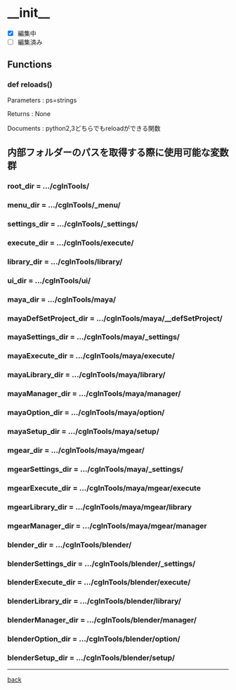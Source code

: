 # \_\_init\_\_
- [x] 編集中
- [ ] 編集済み

## Functions

### def reloads() 

Parameters : ps=strings

Returns : None

Documents :  python2,3どちらでもreloadができる関数

## 内部フォルダーのパスを取得する際に使用可能な変数群

### root_dir = .../cgInTools/

### menu_dir = .../cgInTools/\_menu/

### settings_dir = .../cgInTools/\_settings/

### execute_dir = .../cgInTools/execute/

### library_dir = .../cgInTools/library/

### ui_dir = .../cgInTools/ui/

### maya_dir = .../cgInTools/maya/

### mayaDefSetProject_dir = .../cgInTools/maya/\_\_defSetProject/

### mayaSettings_dir = .../cgInTools/maya/\_settings/

### mayaExecute_dir = .../cgInTools/maya/execute/

### mayaLibrary_dir = .../cgInTools/maya/library/

### mayaManager_dir = .../cgInTools/maya/manager/

### mayaOption_dir = .../cgInTools/maya/option/

### mayaSetup_dir = .../cgInTools/maya/setup/

### mgear_dir = .../cgInTools/maya/mgear/

### mgearSettings_dir = .../cgInTools/maya/\_settings/

### mgearExecute_dir = .../cgInTools/maya/mgear/execute

### mgearLibrary_dir = .../cgInTools/maya/mgear/library

### mgearManager_dir = .../cgInTools/maya/mgear/manager

### blender_dir = .../cgInTools/blender/

### blenderSettings_dir = .../cgInTools/blender/\_settings/

### blenderExecute_dir = .../cgInTools/blender/execute/

### blenderLibrary_dir = .../cgInTools/blender/library/

### blenderManager_dir = .../cgInTools/blender/manager/

### blenderOption_dir = .../cgInTools/blender/option/

### blenderSetup_dir = .../cgInTools/blender/setup/

---
[back](../README.md)